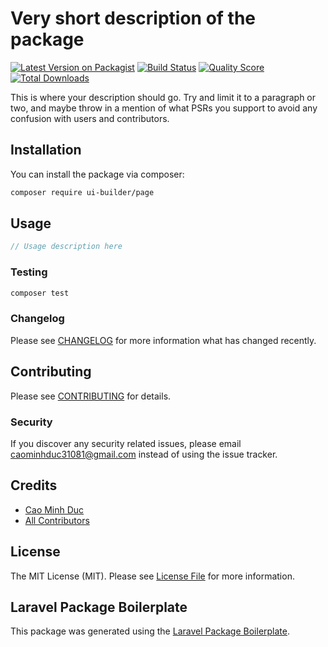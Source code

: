# Very short description of the package

[![Latest Version on Packagist](https://img.shields.io/packagist/v/ui-builder/page.svg?style=flat-square)](https://packagist.org/packages/ui-builder/page)
[![Build Status](https://img.shields.io/travis/ui-builder/page/master.svg?style=flat-square)](https://travis-ci.org/ui-builder/page)
[![Quality Score](https://img.shields.io/scrutinizer/g/ui-builder/page.svg?style=flat-square)](https://scrutinizer-ci.com/g/ui-builder/page)
[![Total Downloads](https://img.shields.io/packagist/dt/ui-builder/page.svg?style=flat-square)](https://packagist.org/packages/ui-builder/page)

This is where your description should go. Try and limit it to a paragraph or two, and maybe throw in a mention of what PSRs you support to avoid any confusion with users and contributors.

## Installation

You can install the package via composer:

```bash
composer require ui-builder/page
```

## Usage

``` php
// Usage description here
```

### Testing

``` bash
composer test
```

### Changelog

Please see [CHANGELOG](CHANGELOG.md) for more information what has changed recently.

## Contributing

Please see [CONTRIBUTING](CONTRIBUTING.md) for details.

### Security

If you discover any security related issues, please email caominhduc31081@gmail.com instead of using the issue tracker.

## Credits

- [Cao Minh Duc](https://github.com/ui-builder)
- [All Contributors](../../contributors)

## License

The MIT License (MIT). Please see [License File](LICENSE.md) for more information.

## Laravel Package Boilerplate

This package was generated using the [Laravel Package Boilerplate](https://laravelpackageboilerplate.com).
